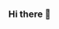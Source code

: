 ### Hi there 👋

<!--
**TimyIsCool/TimyIsCool** is a ✨ _special_ ✨ repository because its `README.md` (this file) appears on your GitHub profile.

Here are some ideas to get you started:

- 🔭 I’m currently working on Thooneum
- 🌱 I’m currently learning coding
- 👯 I’m looking to collaborate on crypto stuff
- 🤔 I’m looking for help with Thooneum
- 💬 Ask me about anything
- 📫 How to reach me: use my discord! https://discord.com/invite/ySyEBbrYRy
- 😄 Pronouns: He/They
- ⚡ Fun fact: I have my own crypto and im 14
-->
